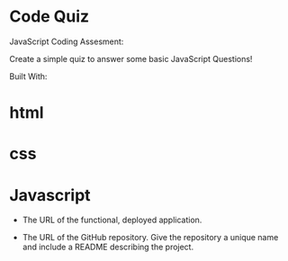 # Code Quiz

JavaScript Coding Assesment: 

Create a simple quiz to answer some basic JavaScript Questions!

Built With:
# html
# css
# Javascript



* The URL of the functional, deployed application.

* The URL of the GitHub repository. Give the repository a unique name and include a README describing the project.


